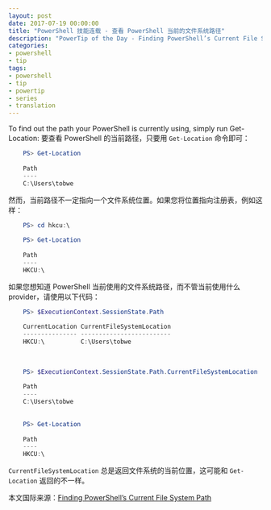 ```yaml
---
layout: post
date: 2017-07-19 00:00:00
title: "PowerShell 技能连载 - 查看 PowerShell 当前的文件系统路径"
description: "PowerTip of the Day - Finding PowerShell’s Current File System Path"
categories:
- powershell
- tip
tags:
- powershell
- tip
- powertip
- series
- translation
---
```

To find out the path your PowerShell is currently using, simply run Get-Location:
要查看 PowerShell 的当前路径，只要用 `Get-Location` 命令即可：
     
```powershell
    PS> Get-Location
    
    Path          
    ----          
    C:\Users\tobwe
```

然而，当前路径不一定指向一个文件系统位置。如果您将位置指向注册表，例如这样：

```powershell     
    PS> cd hkcu:\ 
    
    PS> Get-Location
    
    Path  
    ----  
    HKCU:\
```

如果您想知道 PowerShell 当前使用的文件系统路径，而不管当前使用什么 provider，请使用以下代码：

```powershell     
    PS> $ExecutionContext.SessionState.Path
    
    CurrentLocation CurrentFileSystemLocation
    --------------- -------------------------
    HKCU:\          C:\Users\tobwe           
    
    
    
    PS> $ExecutionContext.SessionState.Path.CurrentFileSystemLocation
    
    Path          
    ----          
    C:\Users\tobwe 
    
    
    PS> Get-Location 
    
    Path  
    ----  
    HKCU:\
```

`CurrentFileSystemLocation` 总是返回文件系统的当前位置，这可能和 `Get-Location` 返回的不一样。

<!--more-->
本文国际来源：[Finding PowerShell’s Current File System Path](http://community.idera.com/powershell/powertips/b/tips/posts/finding-powershell-s-current-file-system-path)

